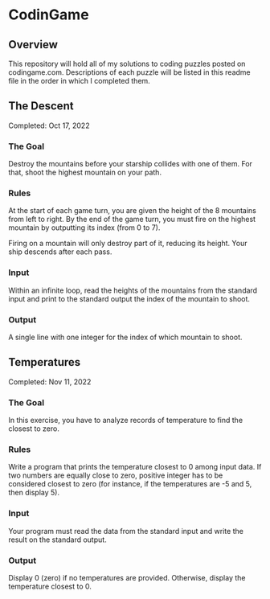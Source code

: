 # CodinGame

## Overview ##

This repository will hold all of my solutions to coding puzzles posted on codingame.com. Descriptions of each puzzle will be listed in this readme file in the order in which I completed them.

## The Descent ##

Completed: Oct 17, 2022

### The Goal ###
Destroy the mountains before your starship collides with one of them. For that, shoot the highest mountain on your path.
### Rules ###
At the start of each game turn, you are given the height of the 8 mountains from left to right.
By the end of the game turn, you must fire on the highest mountain by outputting its index (from 0 to 7).

Firing on a mountain will only destroy part of it, reducing its height. Your ship descends after each pass. 
### Input ###
Within an infinite loop, read the heights of the mountains from the standard input and print to the standard output the index of the mountain to shoot.
### Output ###
A single line with one integer for the index of which mountain to shoot.

## Temperatures ##

Completed: Nov 11, 2022

### The Goal ###
In this exercise, you have to analyze records of temperature to find the closest to zero.
### Rules ###
Write a program that prints the temperature closest to 0 among input data. If two numbers are equally close to zero, positive integer has to be considered closest to zero (for instance, if the temperatures are -5 and 5, then display 5).
### Input ###
Your program must read the data from the standard input and write the result on the standard output.
### Output ###
Display 0 (zero) if no temperatures are provided. Otherwise, display the temperature closest to 0.
